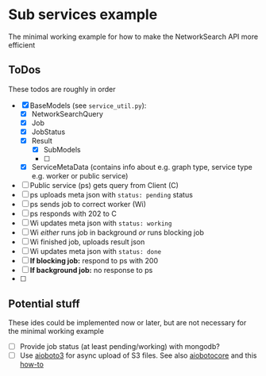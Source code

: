 # Sub services example
The minimal working example for how to make the NetworkSearch API more 
efficient

## ToDos
These todos are roughly in order
- [X] BaseModels (see `service_util.py`):
  - [x] NetworkSearchQuery
  - [X] Job
  - [X] JobStatus
  - [X] Result
    - [X] SubModels
    - [ ] 
  - [X] ServiceMetaData (contains info about e.g. graph type, service type 
        e.g. worker or public service)
- [ ] Public service (ps) gets query from Client (C)
- [ ] ps uploads meta json with `status: pending` status
- [ ] ps sends job to correct worker (Wi)
- [ ] ps responds with 202 to C
- [ ] Wi updates meta json with `status: working`
- [ ] Wi *either* runs job in background *or* runs blocking job
- [ ] Wi finished job, uploads result json
- [ ] Wi updates meta json with `status: done`
- [ ] **If blocking job:** respond to ps with 200
- [ ] **If background job:** no response to ps
- [ ]

## Potential stuff
These ides could be implemented now or later, but are not necessary for the 
minimal working example
- [ ] Provide job status (at least pending/working) with mongodb?
- [ ] Use [aioboto3](https://github.com/terrycain/aioboto3) for async 
      upload of S3 files. See also 
      [aiobotocore](https://github.com/aio-libs/aiobotocore) and this
      [how-to](https://medium.com/tysonworks/concurrency-with-boto3-41cfa300aab4)
